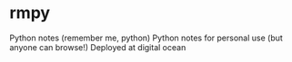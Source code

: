# rmpy
Python notes (remember me, python) 
Python notes for personal use (but anyone can browse!)
Deployed at digital ocean 

